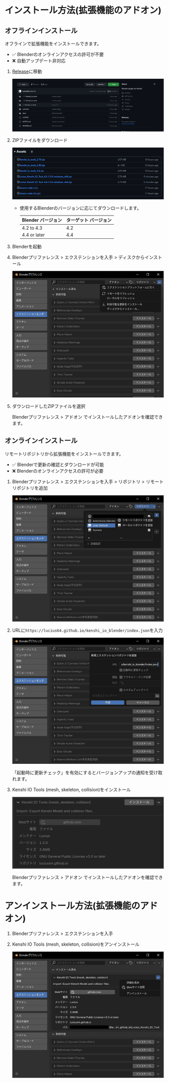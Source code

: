# インストール方法(拡張機能のアドオン)

## オフラインインストール
オフラインで拡張機能をインストールできます。

 - ✅ Blenderのオンラインアクセスの許可が不要
 - ❌ 自動アップデート非対応

1. [Release](https://github.com/Lucius64/kenshi_io_tools/releases)に移動

    ![installing_1](image/installing_1.png)

1. ZIPファイルをダウンロード

    ![extensions_installing_2](image/extensions_installing_2-ja.png)
    - 使用するBlenderのバージョンに応じてダウンロードします。

        | Blender バージョン | ターゲット バージョン |
        | --- | --------- |
        | 4.2 to 4.3 | 4.2 |
        | 4.4 or later | 4.4 |

1. Blenderを起動

1. Blenderプリファレンス > エクステンションを入手 > ディスクからインストール

    ![extensions_installing_1](image/extensions_installing_1-ja.png)

1. ダウンロードしたZIPファイルを選択

    Blenderプリファレンス > アドオン でインストールしたアドオンを確認できます。


## オンラインインストール
リモートリポジトリから拡張機能をインストールできます。

 - ✅ Blenderで更新の確認とダウンロードが可能
 - ❌ Blenderのオンラインアクセスの許可が必要

1. Blenderプリファレンス > エクステンションを入手 > リポジトリ > リモートリポジトリを追加

    ![extensions_installing_4](image/extensions_installing_4-ja.png)

1. URLに`https://lucius64.github.io/kenshi_io_blender/index.json`を入力

    ![extensions_installing_5](image/extensions_installing_5-ja.png)

    「起動時に更新チェック」を有効にするとバージョンアップの通知を受け取れます。

1. Kenshi IO Tools (mesh, skeleton, collision)をインストール

    ![extensions_installing_6](image/extensions_installing_6-ja.png)

    Blenderプリファレンス > アドオン でインストールしたアドオンを確認できます。


# アンインストール方法(拡張機能のアドオン)

1. Blenderプリファレンス > エクステンションを入手

1. Kenshi IO Tools (mesh, skeleton, collision)をアンインストール

    ![extensions_installing_6](image/extensions_installing_7-ja.png)
